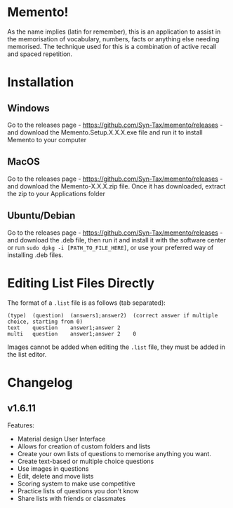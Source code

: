 # Memento!

As the name implies (latin for remember), this is an application to assist in the memorisation of vocabulary, numbers, facts or anything else needing memorised. The technique used for this is a combination of active recall and spaced repetition.

# Installation

## Windows

Go to the releases page - https://github.com/Syn-Tax/memento/releases - and download the Memento.Setup.X.X.X.exe file and run it to install Memento to your computer

## MacOS

Go to the releases page - https://github.com/Syn-Tax/memento/releases - and download the Memento-X.X.X.zip file. Once it has downloaded, extract the zip to your Applications folder

## Ubuntu/Debian

Go to the releases page - https://github.com/Syn-Tax/memento/releases - and download the .deb file, then run it and install it with the software center or run `sudo dpkg -i [PATH_TO_FILE_HERE]`, or use your preferred way of installing .deb files.

# Editing List Files Directly

The format of a `.list` file is as follows (tab separated):

```
(type)	(question)	(answers1;answer2)	(correct answer if multiple choice, starting from 0)
text	question	answer1;answer 2
multi	question	answer1;answer 2	0
```

Images cannot be added when editing the `.list` file, they must be added in the list editor.

# Changelog

## v1.6.11

Features:

- Material design User Interface
- Allows for creation of custom folders and lists
- Create your own lists of questions to memorise anything you want.
- Create text-based or multiple choice questions
- Use images in questions
- Edit, delete and move lists
- Scoring system to make use competitive
- Practice lists of questions you don't know
- Share lists with friends or classmates


